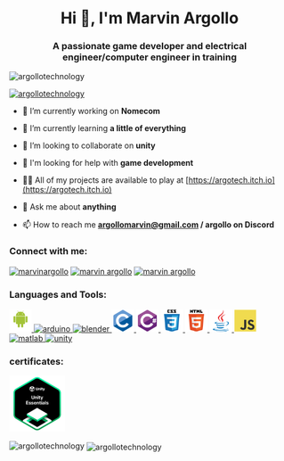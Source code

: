 <h1 align="center">Hi 👋, I'm Marvin Argollo</h1>
<h3 align="center">A passionate game developer and electrical engineer/computer engineer in training</h3>

<p align="left"> <img src="https://komarev.com/ghpvc/?username=argollotechnology&label=Profile%20views&color=0e75b6&style=flat" alt="argollotechnology" /> </p>

<p align="left"> <a href="https://github.com/ryo-ma/github-profile-trophy"><img src="https://github-profile-trophy.vercel.app/?username=argollotechnology&theme=matrix" alt="argollotechnology" /></a> </p>

- 🔭 I’m currently working on **Nomecom**

- 🌱 I’m currently learning **a little of everything**

- 👯 I’m looking to collaborate on **unity**

- 🤝 I'm looking for help with **game development**

- 👨‍💻 All of my projects are available to play at [https://argotech.itch.io](https://argotech.itch.io)

- 💬 Ask me about **anything**

- 📫 How to reach me **argollomarvin@gmail.com / argollo on Discord**

<h3 align="left">Connect with me:</h3>
<p align="left">
<a href="https://twitter.com/marvinargollo" target="blank"><img align="center" src="https://raw.githubusercontent.com/rahuldkjain/github-profile-readme-generator/master/src/images/icons/Social/twitter.svg" alt="marvinargollo" height="30" width="40" /></a>
<a href="https://linkedin.com/in/marvin argollo" target="blank"><img align="center" src="https://raw.githubusercontent.com/rahuldkjain/github-profile-readme-generator/master/src/images/icons/Social/linked-in-alt.svg" alt="marvin argollo" height="30" width="40" /></a>
<a href="https://www.youtube.com/c/marvin argollo" target="blank"><img align="center" src="https://raw.githubusercontent.com/rahuldkjain/github-profile-readme-generator/master/src/images/icons/Social/youtube.svg" alt="marvin argollo" height="30" width="40" /></a>
</p>

<h3 align="left">Languages and Tools:</h3>
<p align="left"> 
  <a href="https://developer.android.com" target="_blank" rel="noreferrer"> 
    <img src="https://raw.githubusercontent.com/devicons/devicon/master/icons/android/android-original-wordmark.svg" alt="android" width="40" height="40"/> 
  </a> 
  <a href="https://www.arduino.cc/" target="_blank" rel="noreferrer"> 
    <img src="https://cdn.worldvectorlogo.com/logos/arduino-1.svg" alt="arduino" width="40" height="40"/> 
  </a> 
  <a href="https://www.blender.org/" target="_blank" rel="noreferrer"> 
    <img src="https://download.blender.org/branding/community/blender_community_badge_white.svg" alt="blender" width="40" height="40"/> 
  </a> 
  <a href="https://www.cprogramming.com/" target="_blank" rel="noreferrer"> 
    <img src="https://raw.githubusercontent.com/devicons/devicon/master/icons/c/c-original.svg" alt="c" width="40" height="40"/> 
  </a> <a href="https://www.w3schools.com/cs/" target="_blank" rel="noreferrer"> 
    <img src="https://raw.githubusercontent.com/devicons/devicon/master/icons/csharp/csharp-original.svg" alt="csharp" width="40" height="40"/> 
  </a> <a href="https://www.w3schools.com/css/" target="_blank" rel="noreferrer"> 
    <img src="https://raw.githubusercontent.com/devicons/devicon/master/icons/css3/css3-original-wordmark.svg" alt="css3" width="40" height="40"/> 
  </a> 
  <a href="https://www.w3.org/html/" target="_blank" rel="noreferrer"> 
    <img src="https://raw.githubusercontent.com/devicons/devicon/master/icons/html5/html5-original-wordmark.svg" alt="html5" width="40" height="40"/> 
  </a> 
  <a href="https://www.java.com" target="_blank" rel="noreferrer"> 
    <img src="https://raw.githubusercontent.com/devicons/devicon/master/icons/java/java-original.svg" alt="java" width="40" height="40"/> 
  </a> <a href="https://developer.mozilla.org/en-US/docs/Web/JavaScript" target="_blank" rel="noreferrer"> 
    <img src="https://raw.githubusercontent.com/devicons/devicon/master/icons/javascript/javascript-original.svg" alt="javascript" width="40" height="40"/> 
  </a> 
  <a href="https://www.mathworks.com/" target="_blank" rel="noreferrer"> 
    <img src="https://upload.wikimedia.org/wikipedia/commons/2/21/Matlab_Logo.png" alt="matlab" width="40" height="40"/> 
  </a> 
  <a href="https://unity.com/" target="_blank" rel="noreferrer"> 
    <img src="https://www.vectorlogo.zone/logos/unity3d/unity3d-icon.svg" alt="unity" width="40" height="40"/> 
  </a> 
</p>
<h3 align="left">certificates:</h3>
<p>
  <a href="https://www.credly.com/badges/a8b5835f-4681-4cc3-80e8-20990667a201/public_url">
    <img src="unity-essentials-pathway.png" alt="Uninty-essentials-pathway" width="100" />
  </a>
</p>

<p>
  <img align="left" src="https://github-readme-stats.vercel.app/api/top-langs?username=argollotechnology&show_icons=true&theme=dark&locale=en&layout=compact" alt="argollotechnology" />
</p>

<p>&nbsp;<img align="center" src="https://github-readme-stats.vercel.app/api?username=argollotechnology&show_icons=true&theme=dark&locale=en" alt="argollotechnology" /></p>


